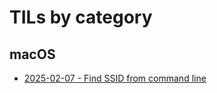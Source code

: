 # TILs by category

## macOS
* [2025-02-07 - Find SSID from command line](macos/find-ssid-from-command-line.md)  

